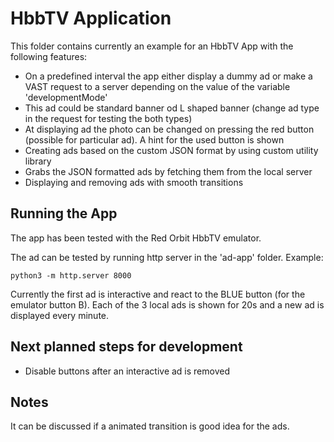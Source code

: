 # HbbTV Application
This folder contains currently an example for an HbbTV App with the following features:
* On a predefined interval the app either display a dummy ad or make a VAST request to a server depending on the value of the variable 'developmentMode' 
* This ad could be standard banner od L shaped banner (change ad type in the request for testing the both types)
* At displaying ad the photo can be changed on pressing the red button (possible for particular ad). A hint for the used button is shown
* Creating ads based on the custom JSON format by using custom utility library
* Grabs the JSON formatted ads by fetching them from the local server
* Displaying and removing ads with smooth transitions


## Running the App
The app has been tested with the Red Orbit HbbTV emulator.

The ad can be tested by running http server in the 'ad-app' folder.
Example:
``` 
python3 -m http.server 8000
```

Currently the first ad is interactive and react to the BLUE button (for the emulator button B).
Each of the 3 local ads is shown for 20s and a new ad is displayed every minute.

## Next planned steps for development
* Disable buttons after an interactive ad is removed

## Notes
It can be discussed if a animated transition is good idea for the ads.


